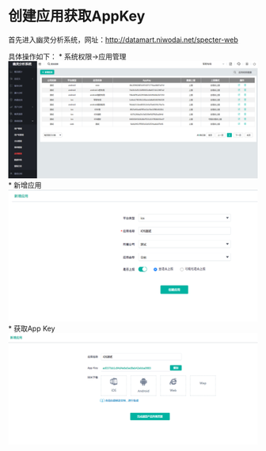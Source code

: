 # 创建应用获取AppKey
首先进入幽灵分析系统，网址：http://datamart.niwodai.net/specter-web

具体操作如下：
    * 系统权限->应用管理
![应用管理](/spectersystem/应用管理.png)
    * 新增应用
![新增应用](/spectersystem/新增应用.png)
    * 获取App Key
    ![](/spectersystem/appkey.png)